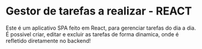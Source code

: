 # Gestor de tarefas a realizar - REACT

Este é um aplicativo SPA feito em React, para gerenciar tarefas do dia a dia. É possivel criar, editar e excluir as tarefas de forma dinamica, onde é refletido diretamente no backend!
